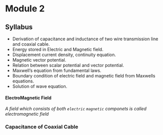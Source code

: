 # Module 2
## Syllabus 
- Derivation of capacitance and inductance of two wire transmission line and coaxial cable.
- Energy stored in Electric and Magnetic field.
- Displacement current density, continuity equation.
- Magnetic vector potential.
- Relation between scalar potential and vector potential.
- Maxwell’s equation from fundamental laws.
- Boundary condition of electric field and magnetic field from Maxwells equations.
- Solution of wave equation.

#### ElectroMagnetic Field
*A field which consists of both `electric` `magnetic` componets is called electromagnetic field*



### Capacitance of Coaxial Cable

 